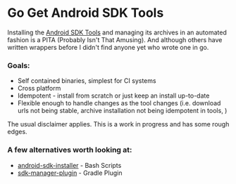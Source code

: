 Go Get Android SDK Tools
========================

Installing the [Android SDK Tools](https://developer.android.com/sdk/index.html)
and managing its archives in an automated fashion is a PITA (Probably Isn't That Amusing). And although others have written wrappers before I didn't find anyone
yet who wrote one in go.

### Goals:

 * Self contained binaries, simplest for CI systems
 * Cross platform
 * Idempotent - install from scratch or just keep an install up-to-date
 * Flexible enough to handle changes as the tool changes (i.e. download urls not being stable, archive installation not being idempotent in tools, )

The usual disclaimer applies. This is a work in progress and has some rough edges.

### A few alternatives worth looking at:

 * [android-sdk-installer](https://github.com/embarkmobile/android-sdk-installer) - Bash Scripts
 * [sdk-manager-plugin](https://github.com/JakeWharton/sdk-manager-plugin) - Gradle Plugin
